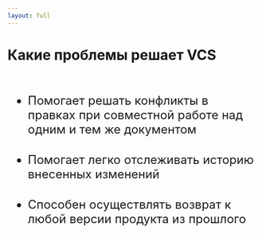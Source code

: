 ```yaml
---
layout: full
---
```


# Какие проблемы решает VCS
<br />

- Помогает решать конфликты в правках при совместной работе над одним и тем же документом
- Помогает легко отслеживать историю внесенных изменений
- Способен осуществлять возврат к любой версии продукта из прошлого

<style>
ul {
    display: flex;
    flex-direction: column;
    justify-content: space-between;
    gap: 2rem;
    font-size: 1.5rem;
}
</style>
